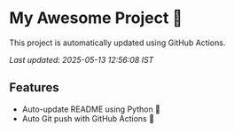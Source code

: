 # My Awesome Project 🚀

This project is automatically updated using GitHub Actions.

_Last updated: 2025-05-13 12:56:08 IST_

## Features
- Auto-update README using Python 🐍
- Auto Git push with GitHub Actions 🤖
